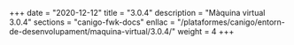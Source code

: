 +++
date        = "2020-12-12"
title       = "3.0.4"
description = "Màquina virtual 3.0.4"
sections    = "canigo-fwk-docs"
enllac		= "/plataformes/canigo/entorn-de-desenvolupament/maquina-virtual/3.0.4/"
weight		= 4
+++
